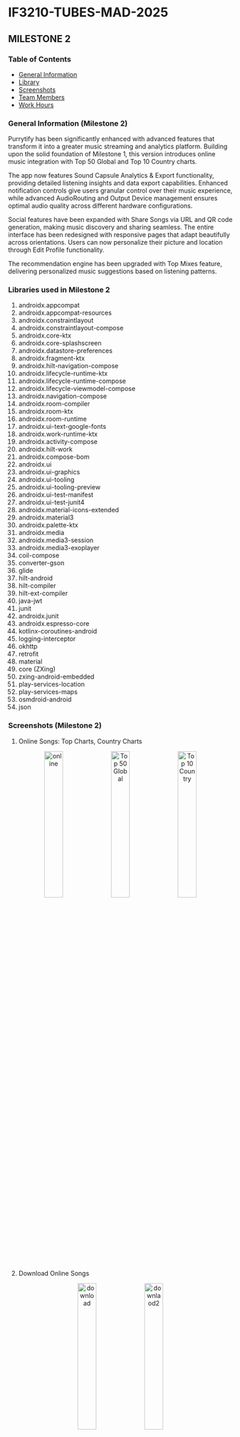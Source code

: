 # IF3210-TUBES-MAD-2025

## MILESTONE 2

### Table of Contents
- [General Information](#general-information-milestone-2)
- [Library](#libraries-used-in-milestone-2)
- [Screenshots](#screenshots-milestone-2)
- [Team Members](#team-members-milestone-2)
- [Work Hours](#work-hours-milestone-2)

### General Information (Milestone 2)
Purrytify has been significantly enhanced with advanced features that transform it into a greater music streaming and analytics platform. Building upon the solid foundation of Milestone 1, this version introduces online music integration with Top 50 Global and Top 10 Country charts.

The app now features Sound Capsule Analytics & Export functionality, providing detailed listening insights and data export capabilities. Enhanced notification controls give users granular control over their music experience, while advanced AudioRouting and Output Device management ensures optimal audio quality across different hardware configurations.

Social features have been expanded with Share Songs via URL and QR code generation, making music discovery and sharing seamless. The entire interface has been redesigned with responsive pages that adapt beautifully across orientations. Users can now personalize their picture and location through Edit Profile functionality.

The recommendation engine has been upgraded with Top Mixes feature, delivering personalized music suggestions based on listening patterns.

### Libraries used in Milestone 2
1. androidx.appcompat
2. androidx.appcompat-resources
3. androidx.constraintlayout
4. androidx.constraintlayout-compose
5. androidx.core-ktx
6. androidx.core-splashscreen
7. androidx.datastore-preferences
8. androidx.fragment-ktx
9. androidx.hilt-navigation-compose
10. androidx.lifecycle-runtime-ktx
11. androidx.lifecycle-runtime-compose
12. androidx.lifecycle-viewmodel-compose
13. androidx.navigation-compose
14. androidx.room-compiler
15. androidx.room-ktx
16. androidx.room-runtime
17. androidx.ui-text-google-fonts
18. androidx.work-runtime-ktx
19. androidx.activity-compose
20. androidx.hilt-work
21. androidx.compose-bom
22. androidx.ui
23. androidx.ui-graphics
24. androidx.ui-tooling
25. androidx.ui-tooling-preview
26. androidx.ui-test-manifest
27. androidx.ui-test-junit4
28. androidx.material-icons-extended
29. androidx.material3
30. androidx.palette-ktx
31. androidx.media
32. androidx.media3-session
33. androidx.media3-exoplayer
34. coil-compose
35. converter-gson
36. glide
37. hilt-android
38. hilt-compiler
39. hilt-ext-compiler
40. java-jwt
41. junit
42. androidx.junit
43. androidx.espresso-core
44. kotlinx-coroutines-android
45. logging-interceptor
46. okhttp
47. retrofit
48. material
49. core (ZXing)
50. zxing-android-embedded
51. play-services-location
52. play-services-maps
53. osmdroid-android
54. json

### Screenshots (Milestone 2)
1. Online Songs: Top Charts, Country Charts
<div align="center">
  <img src="screenshot/milestone2/onlinesong.png" alt="online" width="29%"/>
  <img src="screenshot/milestone2/top50global.png" alt="Top 50 Global" width="29%"/>
  <img src="screenshot/milestone2/top10country.png" alt="Top 10 Country" width="29%"/>
</div>
<br>

2. Download Online Songs
<div align="center">
  <img src="screenshot/milestone2/download1.png" alt="download" width="29%"/>
  <img src="screenshot/milestone2/download2.png" alt="downlaod2" width="29%"/>
</div>
<br>

3. Sound Capsule Analytics & Export
<div align="center">
  <img src="screenshot/milestone2/analytics.png" alt="Sound Capsule Analytics" width="29.8%"/>
  <img src="screenshot/milestone2/export.png" alt="Export Data" width="29.8%"/>
</div>
<br>

4. Sound Capsule Analytics: Time Listened, Top Artist, Top Songs
<div align="center">
  <img src="screenshot/milestone2/time.png" alt="Sound Capsule Analytics" width="29.8%"/>
  <img src="screenshot/milestone2/topa.png" alt="Export Data" width="29.8%"/>
  <img src="screenshot/milestone2/tops.png" alt="Export Data" width="29.8%"/>
</div>
<br>

5. Notification Controls
<div align="center">
  <img src="screenshot/milestone2/notifications.png" alt="Notification Controls" width="29%"/>
</div>
<br>

6. Audio Routing & Output Device:
<div align="center">
  <img src="screenshot/milestone2/audiorouting.png" alt="Audio Routing" width="30%"/>
  <img src="screenshot/milestone2/outputdevice.png" alt="Output Device" width="30%"/>
</div>
<br>

7. Social Features: Share via URL, QR Code Generation
<div align="center">
  <img src="screenshot/milestone2/share.png" alt="Share URL" width="24%"/>
  <img src="screenshot/milestone2/share2.png" alt="Share URL" width="24.8%"/>
  <img src="screenshot/milestone2/url.png" alt="Share URL" width="24%"/>
  <img src="screenshot/milestone2/qr.png" alt="QR Share" width="24%"/>
</div>
<br>

8. QR Scanner:
<div align="center">
  <img src="screenshot/milestone2/scan.png" alt="Share URL" width="24%"/>
</div>
<br>

9. Edit Profile: Picture (Gallery, Camera)
<div align="center">
  <img src="screenshot/milestone2/editprofile.png" alt="Responsive Design" width="29%"/>
  <img src="screenshot/milestone2/gallery.png" alt="Responsive Layout" width="30%"/>
  <img src="screenshot/milestone2/camera.png" alt="Edit Profile" width="29.8%"/>
</div>
<br>

10. Edit Profile: Location (Dropdown, Auto, Pinpoint)
<div align="center">
  <img src="screenshot/milestone2/auto.png" alt="Responsive Design" width="30%"/>
  <img src="screenshot/milestone2/map.png" alt="Responsive Layout" width="30%"/>
</div>
<br>

11. Responsive Design:
<div>
  <img src="screenshot/milestone2/r1.png" alt="Responsive Design" width="90%" /><br />
  <img src="screenshot/milestone2/r2.png" alt="Responsive Layout" width="90%" /><br />
  <img src="screenshot/milestone2/r3.png" alt="responsive layout" width="90%" />
  <img src="screenshot/milestone2/r4.png" alt="Responsive Design" width="90%" /><br />
  <img src="screenshot/milestone2/r5.png" alt="Responsive Layout" width="90%" /><br />
  <img src="screenshot/milestone2/r6.png" alt="responsive layout" width="90%" />
  <img src="screenshot/milestone2/r7.png" alt="Responsive Design" width="90%" /><br />
  <img src="screenshot/milestone2/r8.png" alt="Responsive Layout" width="90%" /><br />
  <img src="screenshot/milestone2/r9.png" alt="responsive layout" width="90%" />
  <img src="screenshot/milestone2/r10.png" alt="responsive layout" width="90%" />
</div>
<br>

12. Recommendation: Top Mixes
<div align="center">
  <img src="screenshot/milestone2/topmixes.png" alt="Top Mixes" width="29%"/>
</div>

### Project Status (Milestone 2)
Project is complete with advanced features

### Team Members (Milestone 2)
| **NIM**  |           **Nama**            | **Contributions**                                             |
| :------: | :---------------------------: | ------------------------------------------------------------- |
| 13522020 | Aurelius Justin Philo Fanjaya |                                             |
| 13522074 |    Muhammad Naufal Aulia      | Notification controls, QR code scanner, edit profile, online songs UI, sound capsule UI (sound capsule, time listened, top songs, top artist page), all page responsive                                                               |
| 13522090 |        Fedrianz Dharma        |                                |

### Work Hours (Milestone 2)
| **NIM**  |           **Nama**            | **Work Hours**    |
| :------: | :---------------------------: | ----------------- |
| 13522020 | Aurelius Justin Philo Fanjaya |        79         |
| 13522074 |    Muhammad Naufal Aulia      |                 |
| 13522090 |        Fedrianz Dharma        |                |

---

## MILESTONE 1

### Table of Contents
- [General Information](#general-information-milestone-1)
- [Library](#libraries-used-in-milestone-1)
- [Screenshots](#screenshots-milestone-1)
- [Team Members](#team-members-milestone-1)
- [Work Hours](#work-hours-milestone-1)

### General Information (Milestone 1)
Purrytify is a feature-rich Android music player app developed to demonstrate core mobile development principles. It implements secure login with JWT-based authentication, token refresh handling, and secure local storage.

The app features a bottom navigation bar with Home, Library, and Profile sections. Home displays recently played and new songs. Library shows all songs and liked songs using RecyclerView, with instant playback support. A Mini Player persists across views, while the full Now Playing screen provides playback controls and a seekable progress bar.

Users can upload songs from external storage, with metadata auto-filled using MediaMetadataRetriever. Uploaded tracks are stored using RoomDatabase, with support for edit/delete. The Profile screen fetches user data via protected endpoints and shows listening stats.

Background services monitor token expiry and refresh when needed. The app also detects network status in real time, handling offline states gracefully with fallback UI.

### Libraries used in Milestone 1
1. androidx.appcompat
2. androidx.appcompat-resources
3. androidx.constraintlayout
4. androidx.constraintlayout-compose
5. androidx.core-ktx
6. androidx.core-splashscreen
7. androidx.datastore-preferences
8. androidx.fragment-ktx
9. androidx.hilt-navigation-compose
10. androidx.lifecycle-runtime-ktx
11. androidx.lifecycle-runtime-compose
12. androidx.lifecycle-viewmodel-compose
13. androidx.navigation-compose
14. androidx.room-compiler
15. androidx.room-ktx
16. androidx.room-runtime
17. androidx.ui-text-google-fonts
18. androidx.work-runtime-ktx
19. androidx.activity-compose
20. androidx.hilt-work
21. androidx.compose-bom
22. androidx.ui
23. androidx.ui-graphics
24. androidx.ui-tooling
25. androidx.ui-tooling-preview
26. androidx.ui-test-manifest
27. androidx.ui-test-junit4
28. androidx.material-icons-extended
29. androidx.material3
30. coil-compose
31. converter-gson
32. glide
33. hilt-android
34. hilt-compiler
35. hilt-ext-compiler
36. java-jwt
37. junit
38. androidx.junit
39. androidx.espresso-core
40. kotlinx-coroutines-android
41. logging-interceptor
42. okhttp
43. retrofit
44. material
45. androidx.media3-session
46. androidx.media3-exoplayer

### Screenshots (Milestone 1)
1. Main Pages: Login, Home Screen, Library Screen, Profile Screen
<div align="center">
  <img src="screenshot/login.png" alt="Login" width="23%"/>
  <img src="screenshot/home.png" alt="Home" width="23%"/>
  <img src="screenshot/library.png" alt="Library" width="23%"/>
  <img src="screenshot/profile.png" alt="Profile" width="23%"/>
</div>
<br>

2. Library (Liked Tab)
<div align="center">
  <img src="screenshot/liked.png" alt="Home Screen" width="29.8%"/>
</div>
<br>

3. Player, Miniplayer
<div align="center">
  <img src="screenshot/player.png" alt="player" width="24%"/>
  <img src="screenshot/miniplayer1.png" alt="miniplayer1" width="24%"/>
  <img src="screenshot/miniplayer2.png" alt="miniplayer2" width="24%"/>
  <img src="screenshot/miniplayer3.png" alt="miniplayer3" width="24%"/>
</div>
<br>

4. Add, Edit, Delete Song
<div align="center">
  <img src="screenshot/addsong.png" alt="add" width="30%"/>
  <img src="screenshot/editsong.png" alt="edit" width="29.9%"/>
  <img src="screenshot/deletesong.png" alt="delete" width="29.9%"/>
</div>
<br>

5. Network Sensing (Profile page & Popup Snackbar)
<div align="center">
  <img src="screenshot/nointernet.png" alt="network sensing" width="30%"/>
  <img src="screenshot/profilenointernet.png" alt="network sensing" width="30%"/>
  <img src="screenshot/internetrestored.png" alt="network sensing" width="30%"/>
</div>
<br>

6. Bonus: Queue, Shuffle, Repeat (One & All)
<div align="center">
  <img src="screenshot/queue.png" alt="add" width="29%"/>
  <img src="screenshot/repeatone.png" alt="edit" width="33%"/>
  <img src="screenshot/repeatall.png" alt="delete" width="32%"/>
</div>

### Project Status (Milestone 1)
Project is complete

### Team Members (Milestone 1)
| **NIM**  |           **Nama**            | **Contributions**                                             |
| :------: | :---------------------------: | ------------------------------------------------------------- |
| 13522020 | Aurelius Justin Philo Fanjaya | Library, profile integration, home integration, edit, delete song                                                              |
| 13522074 |    Muhammad Naufal Aulia      | Home page, Profile page, Navbar, Logout, Network sensing                                                               |
| 13522090 |        Fedrianz Dharma        |  Login, Set up retrofit, database, api, track view, mini player, add song, dependency injnection, repository, background service, queue, shuffle, repeat                                                             |

### Work Hours (Milestone 1)
| **NIM**  |           **Nama**            | **Work Hours**    |
| :------: | :---------------------------: | ----------------- |
| 13522020 | Aurelius Justin Philo Fanjaya |        50         |
| 13522074 |    Muhammad Naufal Aulia      |        54         |
| 13522090 |        Fedrianz Dharma        |        150        |